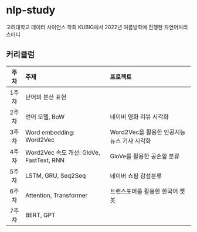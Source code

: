 # nlp-study
고려대학교 데이터 사이언스 학회 KUBIG에서 2022년 여름방학에 진행한 자연어처리 스터디

## 커리큘럼
|주차|주제|프로젝트|
|:---:|:---|:---|
|1주차|단어의 분산 표현| |
|2주차|언어 모델, BoW|네이버 영화 리뷰 시각화|
|3주차|Word embedding: Word2Vec|Word2Vec을 활용한 인공지능 뉴스 기사 시각화|
|4주차|Word2Vec 속도 개선: GloVe, FastText, RNN|GloVe를 활용한 공손함 분류|
|5주차|LSTM, GRU, Seq2Seq|네이버 쇼핑 감성분류|
|6주차|Attention, Transformer|트랜스포머를 활용한 한국어 챗봇|
|7주차|BERT, GPT| |

